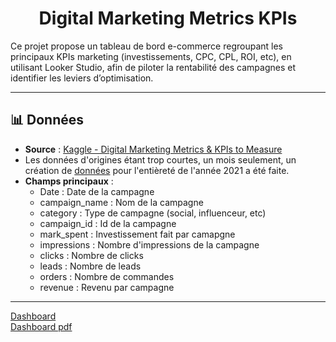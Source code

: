 <div align="center">

# Digital Marketing Metrics KPIs

</div>
Ce projet propose un tableau de bord e-commerce regroupant les principaux KPIs marketing (investissements, CPC, CPL, ROI, etc), en utilisant Looker Studio, afin de piloter la rentabilité des campagnes et identifier les leviers d’optimisation.

---

## 📊 Données
- **Source** : [Kaggle - Digital Marketing Metrics & KPIs to Measure](https://www.kaggle.com/datasets/sinderpreet/analyze-the-marketing-spending)
- Les données d'origines étant trop courtes, un mois seulement, un création de [données](https://github.com/FabienHaury/Digital-Marketing-Metrics-KPIs/tree/main/Data) pour l'entièreté de l'année 2021 a été faite.
- **Champs principaux** :
  - Date : Date de la campagne
  - campaign_name : Nom de la campagne
  - category : Type de campagne (social, influenceur, etc)
  - campaign_id : Id de la campagne
  - mark_spent : Investissement fait par camapgne
  - impressions : Nombre d'impressions de la campagne
  - clicks : Nombre de clicks
  - leads : Nombre de leads
  - orders : Nombre de commandes
  - revenue : Revenu par campagne

---
[Dashboard](https://lookerstudio.google.com/reporting/848bb635-b9fa-4c39-93e1-497711614f54)    
[Dashboard pdf](https://github.com/FabienHaury/Digital-Marketing-Metrics-KPIs/blob/main/Dashboard/Coffee_Barista_Marketing_Advertisements.pdf)
